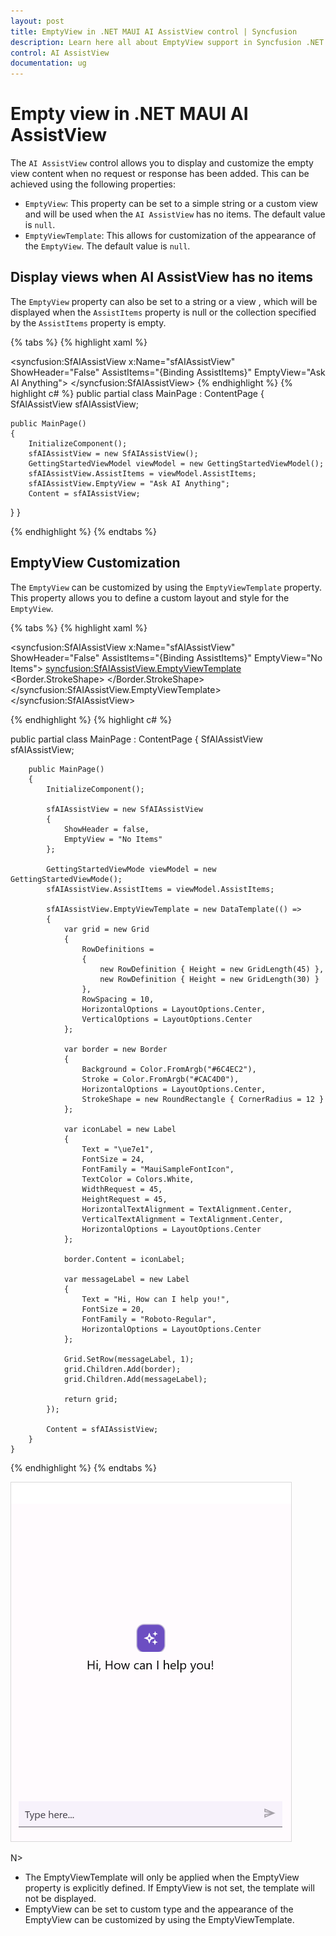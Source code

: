 ```yaml
---
layout: post
title: EmptyView in .NET MAUI AI AssistView control | Syncfusion
description: Learn here all about EmptyView support in Syncfusion .NET MAUI AI AssistView (SfAIAssistView) control and more.
control: AI AssistView
documentation: ug
---
```


# Empty view in .NET MAUI AI AssistView

The `AI AssistView` control allows you to display and customize the empty view content when no request or response has been added. This can be achieved using the following properties:

* `EmptyView`: This property can be set to a simple string or a custom view and will be used when the `AI AssistView` has no items. The default value is `null`.
* `EmptyViewTemplate`: This allows for customization of the appearance of the `EmptyView`. The default value is `null`.

## Display views when AI AssistView has no items

The `EmptyView` property can also be set to a string or a view , which will be displayed when the `AssistItems` property is null or the collection specified by the `AssistItems` property is empty.

{% tabs %}
{% highlight xaml %}
<ContentPage xmlns:syncfusion="clr-namespace:Syncfusion.Maui.AIAssistView;assembly=Syncfusion.Maui.AIAssistView">

   <syncfusion:SfAIAssistView x:Name="sfAIAssistView" 
                              ShowHeader="False" 
                              AssistItems="{Binding AssistItems}"
                              EmptyView="Ask AI Anything">
    </syncfusion:SfAIAssistView>
</ContentPage>
{% endhighlight %}
{% highlight c# %}
public partial class MainPage : ContentPage
{
    SfAIAssistView sfAIAssistView;

    public MainPage()
    { 
        InitializeComponent();
        sfAIAssistView = new SfAIAssistView();
        GettingStartedViewModel viewModel = new GettingStartedViewModel();  
        sfAIAssistView.AssistItems = viewModel.AssistItems;
        sfAIAssistView.EmptyView = "Ask AI Anything";
        Content = sfAIAssistView;
   }
}

{% endhighlight %}
{% endtabs %}

## EmptyView Customization

The `EmptyView` can be customized by using the `EmptyViewTemplate` property. This property allows you to define a custom layout and style for the `EmptyView`.


{% tabs %}
{% highlight xaml %}

<ContentPage xmlns:syncfusion="clr-namespace:Syncfusion.Maui.AIAssistView;assembly=Syncfusion.Maui.AIAssistView">

 <syncfusion:SfAIAssistView x:Name="sfAIAssistView" 
                         ShowHeader="False" 
                         AssistItems="{Binding AssistItems}"
                         EmptyView="No Items">
     <syncfusion:SfAIAssistView.EmptyViewTemplate>
         <DataTemplate>
             <Grid RowDefinitions="45,30" 
                   RowSpacing="10"
                   HorizontalOptions="Center"
                   VerticalOptions="Center">
                <Border Background="#6C4EC2" 
                         Stroke="#CAC4D0"  
                         HorizontalOptions="Center" >
                    <Border.StrokeShape>
                         <RoundRectangle CornerRadius="12"/>
                    </Border.StrokeShape>
                       <Label Text="&#xe7e1;"
                              FontSize="24"
                              HorizontalTextAlignment="Center" VerticalTextAlignment="Center" FontFamily="MauiSampleFontIcon" 
                              TextColor="White"
                              HeightRequest="45" WidthRequest="45" HorizontalOptions="Center" />
                 </Border>
                 <Label Text="Hi, How can I help you!" 
                        HorizontalOptions="Center" Grid.Row="1" FontFamily="Roboto-Regular" 
                        FontSize="20"/>
             </Grid>
         </DataTemplate>
     </syncfusion:SfAIAssistView.EmptyViewTemplate>
 </syncfusion:SfAIAssistView>

</ContentPage>

{% endhighlight %}
{% highlight c# %}

  public partial class MainPage : ContentPage
  {
        SfAIAssistView sfAIAssistView;

        public MainPage()
        {
            InitializeComponent();

            sfAIAssistView = new SfAIAssistView
            {
                ShowHeader = false,
                EmptyView = "No Items"
            };

            GettingStartedViewMode viewModel = new GettingStartedViewMode();  
            sfAIAssistView.AssistItems = viewModel.AssistItems;

            sfAIAssistView.EmptyViewTemplate = new DataTemplate(() =>
            {
                var grid = new Grid
                {
                    RowDefinitions =
                    {
                        new RowDefinition { Height = new GridLength(45) },
                        new RowDefinition { Height = new GridLength(30) }
                    },
                    RowSpacing = 10,
                    HorizontalOptions = LayoutOptions.Center,
                    VerticalOptions = LayoutOptions.Center
                };

                var border = new Border
                {
                    Background = Color.FromArgb("#6C4EC2"),
                    Stroke = Color.FromArgb("#CAC4D0"),
                    HorizontalOptions = LayoutOptions.Center,
                    StrokeShape = new RoundRectangle { CornerRadius = 12 }
                };

                var iconLabel = new Label
                {
                    Text = "\ue7e1", 
                    FontSize = 24,
                    FontFamily = "MauiSampleFontIcon",  
                    TextColor = Colors.White,
                    WidthRequest = 45,
                    HeightRequest = 45,
                    HorizontalTextAlignment = TextAlignment.Center,
                    VerticalTextAlignment = TextAlignment.Center,
                    HorizontalOptions = LayoutOptions.Center
                };

                border.Content = iconLabel;

                var messageLabel = new Label
                {
                    Text = "Hi, How can I help you!",
                    FontSize = 20,
                    FontFamily = "Roboto-Regular", 
                    HorizontalOptions = LayoutOptions.Center
                };

                Grid.SetRow(messageLabel, 1);
                grid.Children.Add(border);
                grid.Children.Add(messageLabel);

                return grid;
            });

            Content = sfAIAssistView;
        }
    }

{% endhighlight %}
{% endtabs %}


![EmptyView customization in .NET MAUI AI AssistView](Images/maui-aiassistview-emptyview-customization.png)

N>
* The EmptyViewTemplate will only be applied when the EmptyView property is explicitly defined. If EmptyView is not set, the template will not be displayed.
* EmptyView can be set to custom type and the appearance of the EmptyView can be customized by using the EmptyViewTemplate.
